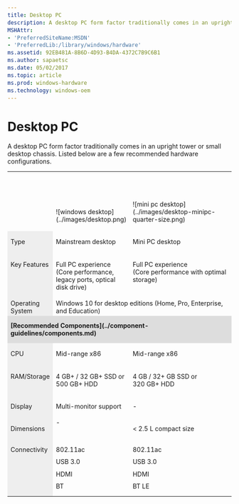```yaml
---
title: Desktop PC
description: A desktop PC form factor traditionally comes in an upright tower or small desktop chassis.
MSHAttr:
- 'PreferredSiteName:MSDN'
- 'PreferredLib:/library/windows/hardware'
ms.assetid: 92EB481A-8B6D-4D93-B4DA-4372C7B9C6B1
ms.author: sapaetsc
ms.date: 05/02/2017
ms.topic: article
ms.prod: windows-hardware
ms.technology: windows-oem
---
```


# Desktop PC


A desktop PC form factor traditionally comes in an upright tower or small desktop chassis. Listed below are a few recommended hardware configurations.

<table>
<tbody valign="top">
<tr style="vertical-align:bottom;">
<td style="width: 20%;">&nbsp;</td>
<td style="width: 20%;">
<p>![windows desktop](../images/desktop.png)</p>
</td>
<td><p><br/><!--Here to add white space--><br/></p>
<p>![mini pc desktop](../images/desktop-minipc-quarter-size.png)</p>
</td>
</tr>
<tr>
<td bgcolor="EEEEEE"><p>Type</p></td>
<td><p>Mainstream desktop</p></td>
<td><p>Mini PC desktop</p></td>
</tr>
<tr>
<td bgcolor="EEEEEE"><p>Key Features</p></td>
<td><p>Full PC experience<br/>(Core performance, legacy ports, optical disk drive)</p></td>
<td><p>Full PC experience<br/>(Core performance with optimal storage)</p></td>
</tr>
<tr>
<td bgcolor="EEEEEE">Operating System</td>
<td colspan="2">Windows&nbsp;10 for desktop editions (Home, Pro, Enterprise, and Education)</td>
</tr>
<tr>
<td bgcolor="DDDDDD" colspan="3">
<p style="margin: .75em 0 .75em 0;" style="text-align: center;"><strong>[Recommended Components](../component-guidelines/components.md)</strong></p>
</td>
</tr>
<tr>
<td bgcolor="EEEEEE"><p>CPU</p></td>
<td><p>Mid-range x86</p></td>
<td><p>Mid-range x86</p></td>
</tr>
<tr>
<td bgcolor="EEEEEE"><p>RAM/Storage</p></td>
<td><p>4&nbsp;GB+&nbsp;/ 32&nbsp;GB+&nbsp;SSD or 500&nbsp;GB+&nbsp;HDD</p></td>
<td><p>4&nbsp;GB&nbsp;/ 32+&nbsp;GB&nbsp;SSD or 320&nbsp;GB+&nbsp;HDD</p></td>
</tr>
<tr>
<td bgcolor="EEEEEE"><p>Display</p></td>
<td><p>Multi-monitor support</p></td>
<td><p>-</p></td>
</tr>
<tr>
<td bgcolor="EEEEEE"><p>Dimensions</p></td>
<td>-</td>
<td><p>&lt;&nbsp;2.5&nbsp;L compact size</p></td>
</tr>
<tr>
<td bgcolor="EEEEEE"><p style="margin: .75em 0 .75em 0;">Connectivity</p></td>
<td>
<p style="margin: .75em 0 .75em 0;">802.11ac</p>
<p style="margin: .75em 0 .75em 0;">USB&nbsp;3.0</p>
<p style="margin: .75em 0 .75em 0;">HDMI</p>
<p style="margin: .75em 0 .75em 0;">BT</p>
</td>
<td>
<p style="margin: .75em 0 .75em 0;">802.11ac</p>
<p style="margin: .75em 0 .75em 0;">USB&nbsp;3.0</p>
<p style="margin: .75em 0 .75em 0;">HDMI</p>
<p style="margin: .75em 0 .75em 0;">BT&nbsp;LE</p></td>
</tr>
</tbody>
</table>

